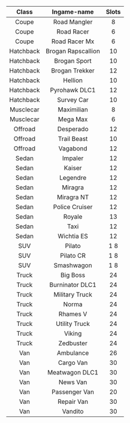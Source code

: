 
| Class | Ingame-name | Slots |
| :---: | :---: | :---: |
| Coupe | Road Mangler |  8 |
| Coupe | Road Racer | 6 |
| Coupe | Road Racer Mx | 6 |
| Hatchback | Brogan Rapscallion | 10 |
| Hatchback | Brogan Sport | 10 |
| Hatchback | Brogan Trekker | 12 |
| Hatchback | Hellion | 10 |
| Hatchback | Pyrohawk DLC1 | 12 |
| Hatchback | Survey Car | 10 |
| Musclecar | Maximilian |  8 |
| Musclecar | Mega Max | 6 |
| Offroad | Desperado | 12 |
| Offroad | Trail Beast | 10 |
| Offroad | Vagabond | 12 |
| Sedan | Impaler | 12 |
| Sedan | Kaiser | 12 |
| Sedan | Legendre | 12 |
| Sedan | Miragra | 12 |
| Sedan | Miragra NT | 12 |
| Sedan | Police Cruiser | 12 |
| Sedan | Royale | 13 |
| Sedan | Taxi | 12 |
| Sedan | Wichtia ES | 12 |
| SUV | Pilato | 1 8 |
| SUV | Pilato CR | 1 8 |
| SUV | Smashwagon | 1 8 |
| Truck | Big Boss | 24 |
| Truck | Burninator DLC1 | 24 |
| Truck | Military Truck | 24 |
| Truck | Norma | 24 |
| Truck | Rhames V | 24 |
| Truck | Utility Truck | 24 |
| Truck | Viking | 24 |
| Truck | Zedbuster | 24 |
| Van | Ambulance | 26 |
| Van | Cargo Van | 30 |
| Van | Meatwagon DLC1 | 30 |
| Van | News Van | 30 |
| Van | Passenger Van | 20 |
| Van | Repair Van | 30 |
| Van | Vandito | 30 |
